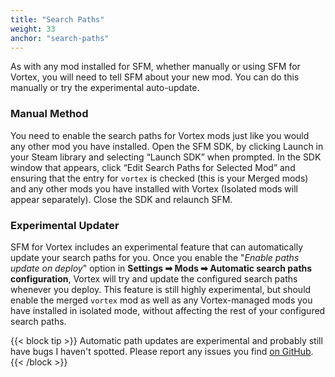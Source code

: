 ```yaml
---
title: "Search Paths"
weight: 33
anchor: "search-paths"
---
```


As with any mod installed for SFM, whether manually or using SFM for Vortex, you will need to tell SFM about your new mod. You can do this manually or try the experimental auto-update.

### Manual Method

You need to enable the search paths for Vortex mods just like you would any other mod you have installed. Open the SFM SDK, by clicking Launch in your Steam library and selecting “Launch SDK” when prompted. In the SDK window that appears, click “Edit Search Paths for Selected Mod” and ensuring that the entry for `vortex` is checked (this is your Merged mods) and any other mods you have installed with Vortex (Isolated mods will appear separately). Close the SDK and relaunch SFM.

### Experimental Updater

SFM for Vortex includes an experimental feature that can automatically update your search paths for you. Once you enable the "*Enable paths update on deploy*" option in **Settings ➡ Mods ➡ Automatic search paths configuration**, Vortex will try and update the configured search paths whenever you deploy. This feature is still highly experimental, but should enable the merged `vortex` mod as well as any Vortex-managed mods you have installed in isolated mode, without affecting the rest of your configured search paths.

{{< block tip >}}
Automatic path updates are experimental and probably still have bugs I haven't spotted. Please report any issues you find [on GitHub](https://github.com/silveredgold/vortex-sfm/issues).
{{< /block >}}